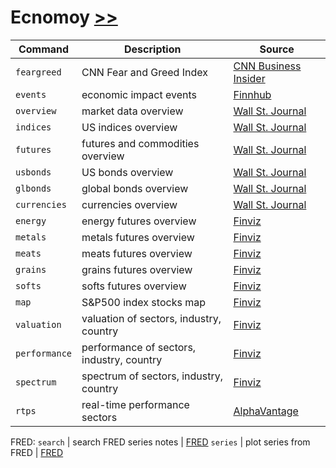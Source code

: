 # Ecnomoy [>>](https://gamestonkterminal.github.io/GamestonkTerminal/economy/)

Command|Description|Source
------ | ------------|---
`feargreed`     | CNN Fear and Greed Index | [CNN Business Insider](https://money.cnn.com/data/fear-and-greed)
`events`        | economic impact events | [Finnhub](https://finnhub.io)
`overview`      | market data overview | [Wall St. Journal](https://www.wsj.com)
`indices`       | US indices overview | [Wall St. Journal](https://www.wsj.com)
`futures`       | futures and commodities overview | [Wall St. Journal](https://www.wsj.com)
`usbonds`       | US bonds overview | [Wall St. Journal](https://www.wsj.com)
`glbonds`       | global bonds overview | [Wall St. Journal](https://www.wsj.com)
`currencies`    | currencies overview | [Wall St. Journal](https://www.wsj.com)
`energy`        | energy futures overview | [Finviz](https://finviz.com/futures.ashx)
`metals`        | metals futures overview | [Finviz](https://finviz.com/futures.ashx)
`meats`         | meats futures overview | [Finviz](https://finviz.com/futures.ashx)
`grains`        | grains futures overview | [Finviz](https://finviz.com/futures.ashx)
`softs`         | softs futures overview | [Finviz](https://finviz.com/futures.ashx)
`map`           | S&P500 index stocks map | [Finviz](https://finviz.com/map.ashx)
`valuation`     | valuation of sectors, industry, country | [Finviz](https://finviz.com/groups.ashx)
`performance`   | performance of sectors, industry, country | [Finviz](https://finviz.com/groups.ashx)
`spectrum`      | spectrum of sectors, industry, country | [Finviz](https://finviz.com/groups.ashx)
`rtps`          | real-time performance sectors | [AlphaVantage](https://www.alphavantage.co)
FRED:
`search`        | search FRED series notes | [FRED](https://fred.stlouisfed.org)
`series`        | plot series from FRED | [FRED](https://fred.stlouisfed.org)
